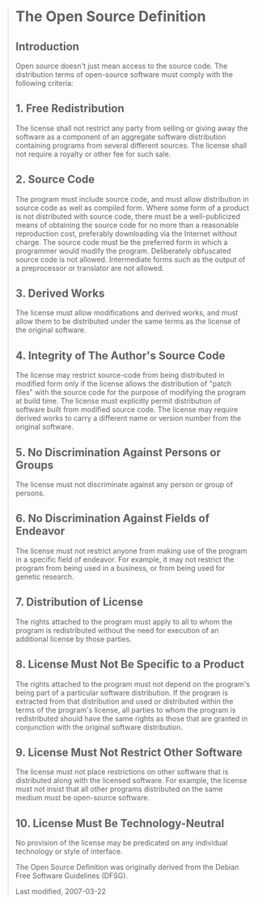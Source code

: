 > # The Open Source Definition
> 
> ## Introduction
> 
> Open source doesn't just mean access to the source code. The distribution terms of open-source software must comply with the following criteria:
> 
> ## 1. Free Redistribution
> 
> The license shall not restrict any party from selling or giving away the software as a component of an aggregate software distribution containing programs from several different sources. The license shall not require a royalty or other fee for such sale.
> 
> ## 2. Source Code
> 
> The program must include source code, and must allow distribution in source code as well as compiled form. Where some form of a product is not distributed with source code, there must be a well-publicized means of obtaining the source code for no more than a reasonable reproduction cost, preferably downloading via the Internet without charge. The source code must be the preferred form in which a programmer would modify the program. Deliberately obfuscated source code is not allowed. Intermediate forms such as the output of a preprocessor or translator are not allowed.
> 
> ## 3. Derived Works
> 
> The license must allow modifications and derived works, and must allow them to be distributed under the same terms as the license of the original software.
> 
> ## 4. Integrity of The Author's Source Code
> 
> The license may restrict source-code from being distributed in modified form only if the license allows the distribution of "patch files" with the source code for the purpose of modifying the program at build time. The license must explicitly permit distribution of software built from modified source code. The license may require derived works to carry a different name or version number from the original software.
> 
> ## 5. No Discrimination Against Persons or Groups
> 
> The license must not discriminate against any person or group of persons.
> 
> ## 6. No Discrimination Against Fields of Endeavor
> 
> The license must not restrict anyone from making use of the program in a specific field of endeavor. For example, it may not restrict the program from being used in a business, or from being used for genetic research.
> 
> ## 7. Distribution of License
> 
> The rights attached to the program must apply to all to whom the program is redistributed without the need for execution of an additional license by those parties.
> 
> ## 8. License Must Not Be Specific to a Product
> 
> The rights attached to the program must not depend on the program's being part of a particular software distribution. If the program is extracted from that distribution and used or distributed within the terms of the program's license, all parties to whom the program is redistributed should have the same rights as those that are granted in conjunction with the original software distribution.
> 
> ## 9. License Must Not Restrict Other Software
> 
> The license must not place restrictions on other software that is distributed along with the licensed software. For example, the license must not insist that all other programs distributed on the same medium must be open-source software.
> 
> ## 10. License Must Be Technology-Neutral
> 
> No provision of the license may be predicated on any individual technology or style of interface.
> 
> The Open Source Definition was originally derived from the Debian Free Software Guidelines (DFSG).
> 
> Last modified, 2007-03-22
